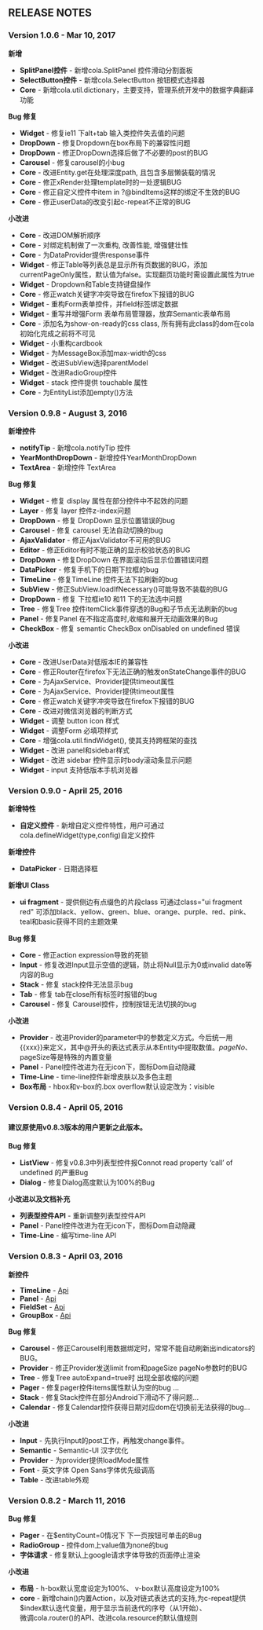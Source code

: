 ## RELEASE NOTES

### Version 1.0.6 - Mar 10, 2017

**新增**
- **SplitPanel控件** - 新增cola.SplitPanel 控件滑动分割面板
- **SelectButton控件** - 新增cola.SelectButton 按钮模式选择器
- **Core** - 新增cola.util.dictionary，主要支持，管理系统开发中的数据字典翻译功能

**Bug 修复**
- **Widget** - 修复ie11 下alt+tab 输入类控件失去值的问题
- **DropDown** - 修复Dropdown在box布局下的兼容性问题
- **DropDown** - 修正DropDown选择后做了不必要的post的BUG
- **Carousel** - 修复carousel的小bug
- **Core** - 改进Entity.get在处理深度path, 且包含多层懒装载的情况
- **Core** - 修正xRender处理template时的一处逻辑BUG
- **Core** - 修正自定义控件中item in ?@bindItems这样的绑定不生效的BUG
- **Core** - 修正userData的改变引起c-repeat不正常的BUG


**小改进**
- **Core** - 改进DOM解析顺序
- **Core** - 对绑定机制做了一次重构, 改善性能, 增强健壮性
- **Core** - 为DataProvider提供response事件
- **Widget** - 修正Table等列表总是显示所有页数据的BUG，添加currentPageOnly属性，默认值为false。实现翻页功能时需设置此属性为true
- **Widget** - Dropdown和Table支持键盘操作
- **Core** - 修正watch关键字冲突导致在firefox下报错的BUG
- **Widget** - 重构Form表单控件，并field标签绑定数据
- **Widget** - 重写并增强Form 表单布局管理器，放弃Semantic表单布局
- **Core** - 添加名为show-on-ready的css class, 所有拥有此class的dom在cola初始化完成之前将不可见
- **Widget** - 小重构cardbook
- **Widget** - 为MessageBox添加max-width的css 
- **Widget** - 改进SubView选择parentModel
- **Widget** - 改进RadioGroup控件
- **Widget** - stack 控件提供 touchable 属性
- **Core** - 为EntityList添加empty()方法

### Version 0.9.8 - August 3, 2016

**新增控件**
- **notifyTip** - 新增cola.notifyTip 控件
- **YearMonthDropDown** - 新增控件YearMonthDropDown
- **TextArea** - 新增控件 TextArea

**Bug 修复**
- **Widget** - 修复 display 属性在部分控件中不起效的问题
- **Layer** - 修复 layer 控件z-index问题
- **DropDown** - 修复 DropDown 显示位置错误的bug
- **Carousel** - 修复 carousel 无法自动切换的bug
- **AjaxValidator** - 修正AjaxValidator不可用的BUG
- **Editor** - 修正Editor有时不能正确的显示校验状态的BUG
- **DropDown** - 修复DropDown 在界面滚动后显示位置错误问题
- **DataPicker** - 修复手机下的日期下拉框的bug
- **TimeLine** - 修复TimeLine 控件无法下拉刷新的bug
- **SubView**  - 修正SubView.loadIfNecessary()可能导致不装载的BUG
- **DropDown** - 修复 下拉框ie10 和11 下的无法选中问题
- **Tree** - 修复Tree 控件itemClick事件穿透的Bug和子节点无法刷新的bug
- **Panel** - 修复Panel 在不指定高度时,收缩和展开无动画效果的Bug
- **CheckBox** - 修复 semantic CheckBox onDisabled on undefined 错误

**小改进**
- **Core** - 改进UserData对低版本IE的兼容性
- **Core** - 修正Router在firefox下无法正确的触发onStateChange事件的BUG
- **Core** - 为AjaxService、Provider提供timeout属性
- **Core** - 为AjaxService、Provider提供timeout属性
- **Core** - 修正watch关键字冲突导致在firefox下报错的BUG
- **Core** - 改进对微信浏览器的判断方式
- **Widget** - 调整 button icon 样式
- **Widget** - 调整Form 必填项样式
- **Core** - 增强cola.util.findWidget(), 使其支持跨框架的查找
- **Widget** - 改进 panel和sidebar样式
- **Widget** - 改进 sidebar 控件显示时body滚动条显示问题
- **Widget** - input 支持低版本手机浏览器



### Version 0.9.0 - April 25, 2016

**新增特性**
- **自定义控件** - 新增自定义控件特性，用户可通过cola.defineWidget(type,config)自定义控件

**新增控件**
- **DataPicker** - 日期选择框

**新增UI Class**
- **ui fragment** - 提供侧边有点缀色的片段class 可通过class="ui fragment red" 
可添加black、yellow、green、blue、orange、purple、red、pink、teal和basic获得不同的主题效果

**Bug 修复**
- **Core** - 修正action expression导致的死锁
- **Input** - 修复改进Input显示空值的逻辑，防止将Null显示为0或invalid date等内容的Bug
- **Stack** - 修复 stack控件无法显示bug
- **Tab** - 修复 tab在close所有标签时报错的bug
- **Carousel** - 修复 Carousel控件，控制按钮无法切换的bug

**小改进**
- **Provider** - 改进Provider的parameter中的参数定义方式。今后统一用{{xxx}}来定义，其中@开头的表达式表示从本Entity中提取数值。$pageNo、$pageSize等是特殊的内置变量
- **Panel** - Panel控件改进为在无icon下，图标Dom自动隐藏
- **Time-Line** - time-line控件新增皮肤以及多色主题
- **Box布局** - hbox和v-box的.box overflow默认设定改为：visible

### Version 0.8.4 - April 05, 2016
#### 建议原使用v0.8.3版本的用户更新之此版本。
**Bug 修复**
- **ListView** - 修复v0.8.3中列表型控件报Connot read property ‘call’ of undefined 的严重Bug
- **Dialog** - 修复Dialog高度默认为100%的Bug

**小改进以及文档补充**
- **列表型控件API** - 重新调整列表型控件API
- **Panel** - Panel控件改进为在无icon下，图标Dom自动隐藏
- **Time-Line** - 编写time-line API

### Version 0.8.3 - April 03, 2016

**新控件**
- **TimeLine** - [Api](http://cola-ui.com/api/cola.TimeLine.html) 
- **Panel** - [Api](http://cola-ui.com/api/cola.Panel.html)
- **FieldSet** - [Api](http://cola-ui.com/api/cola.FieldSet.html)
- **GroupBox** - [Api](http://cola-ui.com/api/cola.GroupBox.html)

**Bug 修复**
- **Carousel** - 修正Carousel利用数据绑定时，常常不能自动刷新出indicators的BUG。
- **Provider** - 修正Provider发送limit from和pageSize pageNo参数时的BUG
- **Tree** - 修复Tree autoExpand=true时 出现全部收缩的问题 
- **Pager** - 修复pager控件items属性默认为空的bug  …
- **Stack** - 修复Stack控件在部分Android下滑动不了得问题…
- **Calendar** - 修复Calendar控件获得日期对应dom在切换前无法获得的bug…

**小改进**
- **Input** - 先执行Input的post工作，再触发change事件。
- **Semantic** - Semantic-UI 汉字优化
- **Provider** - 为provider提供loadMode属性
- **Font** - 英文字体 Open Sans字体优先级调高
- **Table** - 改进table外观

### Version 0.8.2 - March 11, 2016
**Bug 修复**
- **Pager** - 在$entityCount=0情况下 下一页按钮可单击的Bug
- **RadioGroup** - 控件dom上value值为none的bug
- **字体请求** - 修复默认上google请求字体导致的页面停止渲染

**小改进**
- **布局** - h-box默认宽度设定为100%、 v-box默认高度设定为100%
- **core** - 新增chain()内置Action，以及对链式表达式的支持,为c-repeat提供$index默认迭代变量，用于显示当前迭代的序号（从1开始）、	
微调cola.router()的API、改进cola.resource的默认值规则

